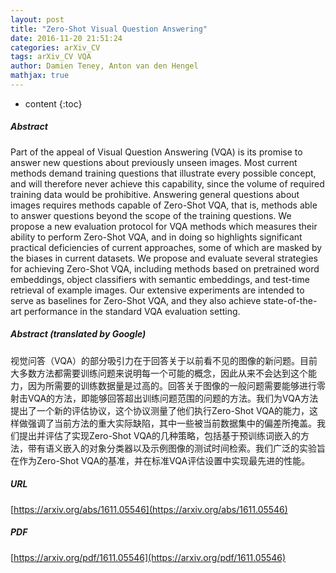 ```yaml
---
layout: post
title: "Zero-Shot Visual Question Answering"
date: 2016-11-20 21:51:24
categories: arXiv_CV
tags: arXiv_CV VQA
author: Damien Teney, Anton van den Hengel
mathjax: true
---
```


* content
{:toc}

##### Abstract
Part of the appeal of Visual Question Answering (VQA) is its promise to answer new questions about previously unseen images. Most current methods demand training questions that illustrate every possible concept, and will therefore never achieve this capability, since the volume of required training data would be prohibitive. Answering general questions about images requires methods capable of Zero-Shot VQA, that is, methods able to answer questions beyond the scope of the training questions. We propose a new evaluation protocol for VQA methods which measures their ability to perform Zero-Shot VQA, and in doing so highlights significant practical deficiencies of current approaches, some of which are masked by the biases in current datasets. We propose and evaluate several strategies for achieving Zero-Shot VQA, including methods based on pretrained word embeddings, object classifiers with semantic embeddings, and test-time retrieval of example images. Our extensive experiments are intended to serve as baselines for Zero-Shot VQA, and they also achieve state-of-the-art performance in the standard VQA evaluation setting.

##### Abstract (translated by Google)
视觉问答（VQA）的部分吸引力在于回答关于以前看不见的图像的新问题。目前大多数方法都需要训练问题来说明每一个可能的概念，因此从来不会达到这个能力，因为所需要的训练数据量是过高的。回答关于图像的一般问题需要能够进行零射击VQA的方法，即能够回答超出训练问题范围的问题的方法。我们为VQA方法提出了一个新的评估协议，这个协议测量了他们执行Zero-Shot VQA的能力，这样做强调了当前方法的重大实际缺陷，其中一些被当前数据集中的偏差所掩盖。我们提出并评估了实现Zero-Shot VQA的几种策略，包括基于预训练词嵌入的方法，带有语义嵌入的对象分类器以及示例图像的测试时间检索。我们广泛的实验旨在作为Zero-Shot VQA的基准，并在标准VQA评估设置中实现最先进的性能。

##### URL
[https://arxiv.org/abs/1611.05546](https://arxiv.org/abs/1611.05546)

##### PDF
[https://arxiv.org/pdf/1611.05546](https://arxiv.org/pdf/1611.05546)

